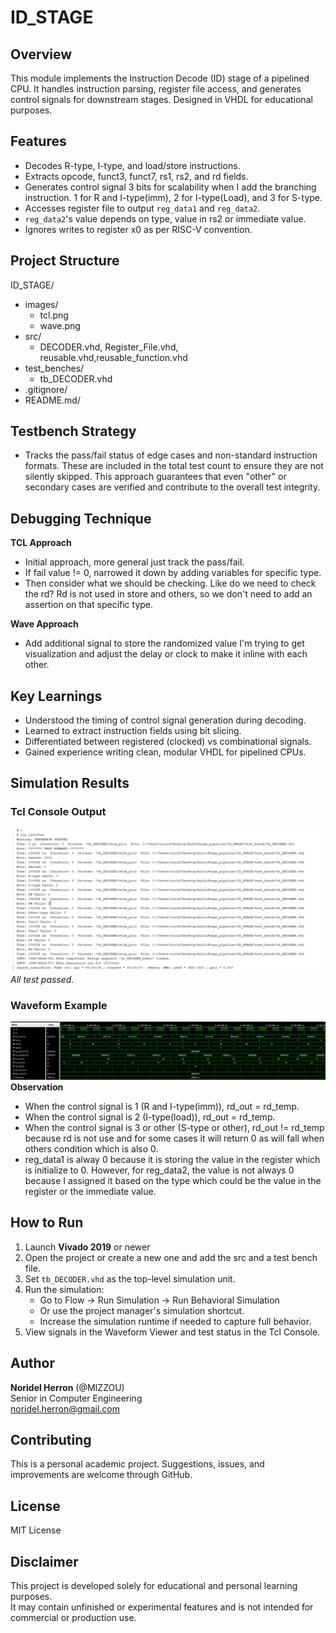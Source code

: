 # ID_STAGE

## Overview
This module implements the Instruction Decode (ID) stage of a pipelined CPU. It handles instruction parsing, register file access, and generates control signals for downstream stages. Designed in VHDL for educational purposes.

## Features
- Decodes R-type, I-type, and load/store instructions.
- Extracts opcode, funct3, funct7, rs1, rs2, and rd fields.
- Generates control signal 3 bits for scalability when I add the branching instruction. 1 for R and I-type(imm), 2 for I-type(Load), and 3 for S-type.
- Accesses register file to output `reg_data1` and `reg_data2`.
- `reg_data2`'s value depends on type, value in rs2 or immediate value.
- Ignores writes to register x0 as per RISC-V convention.

## Project Structure
ID_STAGE/
- images/
    - tcl.png
    - wave.png
- src/
    - DECODER.vhd, Register_File.vhd, reusable.vhd,reusable_function.vhd
- test_benches/
    - tb_DECODER.vhd
- .gitignore/
- README.md/

## Testbench Strategy
- Tracks the pass/fail status of edge cases and non-standard instruction formats. These are included in the total test count to ensure they are not silently skipped.
This approach guarantees that even "other" or secondary cases are verified and contribute to the overall test integrity.

## Debugging Technique
**TCL Approach**
- Initial approach, more general just track the pass/fail.
- If fail value != 0, narrowed it down by adding variables for specific type.
- Then consider what we should be checking. Like do we need to check the rd? Rd is not used in store and others, so we don't need to add an assertion on that specific type.

**Wave Approach**
- Add additional signal to store the randomized value I'm trying to get visualization and adjust the delay or clock to make it inline with each other.

## Key Learnings
- Understood the timing of control signal generation during decoding.
- Learned to extract instruction fields using bit slicing.
- Differentiated between registered (clocked) vs combinational signals.
- Gained experience writing clean, modular VHDL for pipelined CPUs.

## Simulation Results
### Tcl Console Output
![Tcl Output – 5000 Cases](images/tcl.png)  
*All test passed.*
### Waveform Example
![Waveform Example](images/wave.png)   
**Observation**
- When the control signal is 1 (R and I-type(imm)), rd_out = rd_temp.
- When the control signal is 2 (I-type(load)), rd_out = rd_temp.
- When the control signal is 3 or other (S-type or other), rd_out != rd_temp because rd is not use and for some cases it will return 0 as will fall when others condition which is also 0.
- reg_data1 is alway 0 because it is storing the value in the register which is initialize to 0. However, for reg_data2, the value is not always 0 because I assigned it based on the type which could be the value in the register or the immediate value.

## How to Run
1. Launch **Vivado 2019** or newer
2. Open the project or create a new one and add the src and a test bench file.
3.  Set `tb_DECODER.vhd` as the top-level simulation unit.
4. Run the simulation:
    - Go to Flow → Run Simulation → Run Behavioral Simulation
    - Or use the project manager's simulation shortcut.
    - Increase the simulation runtime if needed to capture full behavior.
5. View signals in the Waveform Viewer and test status in the Tcl Console.

## Author
**Noridel Herron** (@MIZZOU)  
Senior in Computer Engineering  
noridel.herron@gmail.com

## Contributing
This is a personal academic project. Suggestions, issues, and improvements are welcome through GitHub.

## License
MIT License

## Disclaimer
This project is developed solely for educational and personal learning purposes.  
It may contain unfinished or experimental features and is not intended for commercial or production use.
